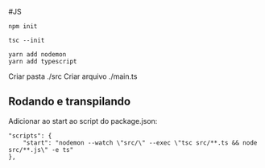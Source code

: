 #JS

```
npm init
```

```
tsc --init
```

```
yarn add nodemon
yarn add typescript
```

Criar pasta ./src 
Criar arquivo ./main.ts

## Rodando e transpilando
 Adicionar ao start ao script do package.json:
```
"scripts": {
    "start": "nodemon --watch \"src/\" --exec \"tsc src/**.ts && node src/**.js\" -e ts"
},

```
